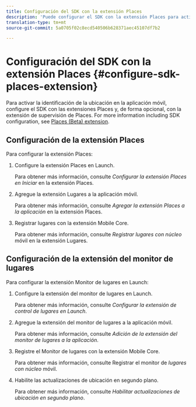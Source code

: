 ```yaml
---
title: Configuración del SDK con la extensión Places
description: 'Puede configurar el SDK con la extensión Places para activar la identificación de la ubicación en la aplicación móvil. '
translation-type: tm+mt
source-git-commit: 5a0705f02c8ecd540506b628371aec45107df7b2

---
```



# Configuración del SDK con la extensión Places {#configure-sdk-places-extension}

Para activar la identificación de la ubicación en la aplicación móvil, configure el SDK con las extensiones Places y, de forma opcional, con la extensión de supervisión de Places. For more information including SDK configuration, see [Places (Beta) extension](/help/places-ext-aep-sdks/places-extension/places-extension.md).

## Configuración de la extensión Places

Para configurar la extensión Places:

1. Configure la extensión Places en Launch.

   Para obtener más información, consulte *Configurar la extensión Places en Iniciar* en la extensión [](/help/places-ext-aep-sdks/places-extension/places-extension.md)Places.

1. Agregue la extensión Lugares a la aplicación móvil.

   Para obtener más información, consulte *Agregar la extensión Places a la aplicación* en la extensión [](/help/places-ext-aep-sdks/places-extension/places-extension.md)Places.

1. Registrar lugares con la extensión Mobile Core.

   Para obtener más información, consulte *Registrar lugares con núcleo* móvil en la extensión [](/help/places-ext-aep-sdks/places-extension/places-extension.md)Lugares.

## Configuración de la extensión del monitor de lugares

Para configurar la extensión Monitor de lugares en Launch:

1. Configure la extensión del monitor de lugares en Launch.

   Para obtener más información, consulte *Configurar la extensión de control de lugares en Launch*.

1. Agregue la extensión del monitor de lugares a la aplicación móvil.

   Para obtener más información, consulte *Adición de la extensión del monitor de lugares a la aplicación*.

1. Registre el Monitor de lugares con la extensión Mobile Core.

   Para obtener más información, consulte Registrar el monitor de *lugares con núcleo* móvil.

1. Habilite las actualizaciones de ubicación en segundo plano.

   Para obtener más información, consulte *Habilitar actualizaciones de ubicación en segundo plano*.

